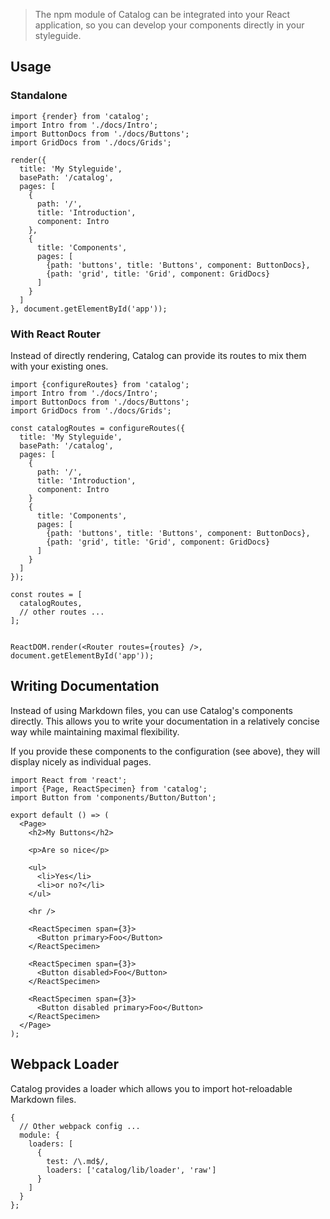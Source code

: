> The npm module of Catalog can be integrated into your React application, so you can develop your components directly in your styleguide.

## Usage

### Standalone

```code|lang-jsx
import {render} from 'catalog';
import Intro from './docs/Intro';
import ButtonDocs from './docs/Buttons';
import GridDocs from './docs/Grids';

render({
  title: 'My Styleguide',
  basePath: '/catalog',
  pages: [
    {
      path: '/',
      title: 'Introduction',
      component: Intro
    },
    {
      title: 'Components',
      pages: [
        {path: 'buttons', title: 'Buttons', component: ButtonDocs},
        {path: 'grid', title: 'Grid', component: GridDocs}
      ]
    }
  ]
}, document.getElementById('app'));
```

### With React Router

Instead of directly rendering, Catalog can provide its routes to mix them with your existing ones.

```code|lang-jsx
import {configureRoutes} from 'catalog';
import Intro from './docs/Intro';
import ButtonDocs from './docs/Buttons';
import GridDocs from './docs/Grids';

const catalogRoutes = configureRoutes({
  title: 'My Styleguide',
  basePath: '/catalog',
  pages: [
    {
      path: '/',
      title: 'Introduction',
      component: Intro
    }
    {
      title: 'Components',
      pages: [
        {path: 'buttons', title: 'Buttons', component: ButtonDocs},
        {path: 'grid', title: 'Grid', component: GridDocs}
      ]
    }
  ]
});

const routes = [
  catalogRoutes,
  // other routes ...
];


ReactDOM.render(<Router routes={routes} />, document.getElementById('app'));
```

## Writing Documentation

Instead of using Markdown files, you can use Catalog's components directly. This allows you to write your documentation in a relatively concise way while maintaining maximal flexibility.

If you provide these components to the configuration (see above), they will display nicely as individual pages.

```code|lang-jsx
import React from 'react';
import {Page, ReactSpecimen} from 'catalog';
import Button from 'components/Button/Button';

export default () => (
  <Page>
    <h2>My Buttons</h2>

    <p>Are so nice</p>

    <ul>
      <li>Yes</li>
      <li>or no?</li>
    </ul>

    <hr />

    <ReactSpecimen span={3}>
      <Button primary>Foo</Button>
    </ReactSpecimen>

    <ReactSpecimen span={3}>
      <Button disabled>Foo</Button>
    </ReactSpecimen>

    <ReactSpecimen span={3}>
      <Button disabled primary>Foo</Button>
    </ReactSpecimen>
  </Page>
);
```

## Webpack Loader

Catalog provides a loader which allows you to import hot-reloadable Markdown files.

```code|lang-javascript
{
  // Other webpack config ...
  module: {
    loaders: [
      {
        test: /\.md$/,
        loaders: ['catalog/lib/loader', 'raw']
      }
    ]
  }
};

```
